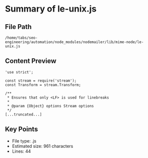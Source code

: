# Summary of le-unix.js
  
## File Path
`/home/tabs/seo-engineering/automation/node_modules/nodemailer/lib/mime-node/le-unix.js`

## Content Preview
```
'use strict';

const stream = require('stream');
const Transform = stream.Transform;

/**
 * Ensures that only <LF> is used for linebreaks
 *
 * @param {Object} options Stream options
 */
[...truncated...]
```

## Key Points
- File type: .js
- Estimated size: 961 characters
- Lines: 44
